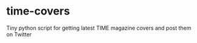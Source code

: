 time-covers
===========

Tiny python script for getting latest TIME magazine covers and post them on Twitter
